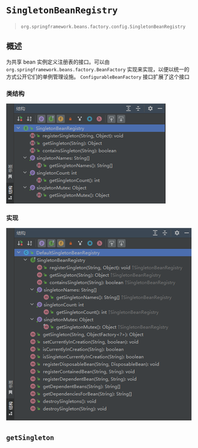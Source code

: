 # `SingletonBeanRegistry`

> `org.springframework.beans.factory.config.SingletonBeanRegistry`

## 概述

为共享 bean 实例定义注册表的接口。可以由 `org.springframework.beans.factory.BeanFactory` 实现来实现，以便以统一的方式公开它们的单例管理设施。
`ConfigurableBeanFactory` 接口扩展了这个接口

### 类结构

![beans.factory.config.SingletonBeanRegistry-结构](images\beans.factory.config.SingletonBeanRegistry-结构.png)

### 实现

![beans.factory.support.DefaultSingletonBeanRegistry-结构](images\beans.factory.support.DefaultSingletonBeanRegistry-结构.png)

## `getSingleton`

